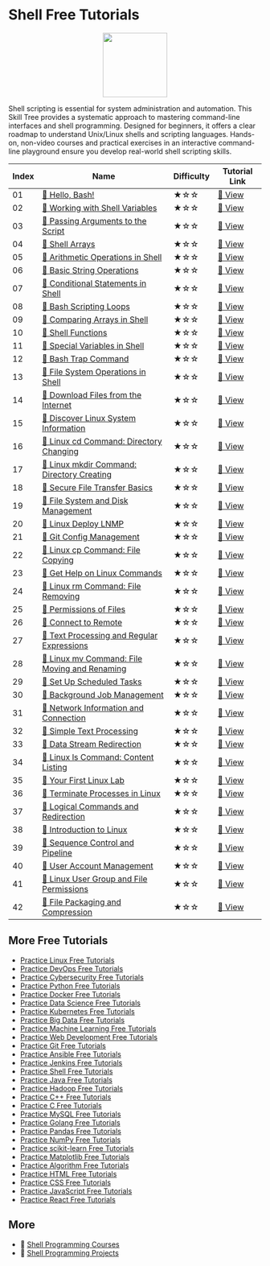 # Shell Free Tutorials

<div align="center">
<img width="128px" src="https://file.labex.io/path/FaVTnI4iqZP0.png">
</div>

Shell scripting is essential for system administration and automation. This Skill Tree provides a systematic approach to mastering command-line interfaces and shell programming. Designed for beginners, it offers a clear roadmap to understand Unix/Linux shells and scripting languages. Hands-on, non-video courses and practical exercises in an interactive command-line playground ensure you develop real-world shell scripting skills.

|   Index | Name                                                                                                                              | Difficulty   | Tutorial Link                                                                               |
|---------|-----------------------------------------------------------------------------------------------------------------------------------|--------------|---------------------------------------------------------------------------------------------|
|      01 | [📖 Hello, Bash!](https://labex.io/tutorials/linux-hello-bash-388809)                                                              | ★☆☆          | [🔗 View](https://labex.io/tutorials/linux-hello-bash-388809)                                |
|      02 | [📖 Working with Shell Variables](https://labex.io/tutorials/shell-working-with-shell-variables-388810)                            | ★☆☆          | [🔗 View](https://labex.io/tutorials/shell-working-with-shell-variables-388810)              |
|      03 | [📖 Passing Arguments to the Script](https://labex.io/tutorials/shell-passing-arguments-to-the-script-388811)                      | ★☆☆          | [🔗 View](https://labex.io/tutorials/shell-passing-arguments-to-the-script-388811)           |
|      04 | [📖 Shell Arrays](https://labex.io/tutorials/shell-shell-arrays-388812)                                                            | ★☆☆          | [🔗 View](https://labex.io/tutorials/shell-shell-arrays-388812)                              |
|      05 | [📖 Arithmetic Operations in Shell](https://labex.io/tutorials/shell-arithmetic-operations-in-shell-388813)                        | ★☆☆          | [🔗 View](https://labex.io/tutorials/shell-arithmetic-operations-in-shell-388813)            |
|      06 | [📖 Basic String Operations](https://labex.io/tutorials/shell-basic-string-operations-388814)                                      | ★☆☆          | [🔗 View](https://labex.io/tutorials/shell-basic-string-operations-388814)                   |
|      07 | [📖 Conditional Statements in Shell](https://labex.io/tutorials/linux-conditional-statements-in-shell-388815)                      | ★☆☆          | [🔗 View](https://labex.io/tutorials/linux-conditional-statements-in-shell-388815)           |
|      08 | [📖 Bash Scripting Loops](https://labex.io/tutorials/shell-bash-scripting-loops-388816)                                            | ★☆☆          | [🔗 View](https://labex.io/tutorials/shell-bash-scripting-loops-388816)                      |
|      09 | [📖 Comparing Arrays in Shell](https://labex.io/tutorials/shell-comparing-arrays-in-shell-388817)                                  | ★☆☆          | [🔗 View](https://labex.io/tutorials/shell-comparing-arrays-in-shell-388817)                 |
|      10 | [📖 Shell Functions](https://labex.io/tutorials/shell-shell-functions-388818)                                                      | ★☆☆          | [🔗 View](https://labex.io/tutorials/shell-shell-functions-388818)                           |
|      11 | [📖 Special Variables in Shell](https://labex.io/tutorials/shell-special-variables-in-shell-388819)                                | ★☆☆          | [🔗 View](https://labex.io/tutorials/shell-special-variables-in-shell-388819)                |
|      12 | [📖 Bash Trap Command](https://labex.io/tutorials/linux-bash-trap-command-388820)                                                  | ★☆☆          | [🔗 View](https://labex.io/tutorials/linux-bash-trap-command-388820)                         |
|      13 | [📖 File System Operations in Shell](https://labex.io/tutorials/shell-file-system-operations-in-shell-388821)                      | ★☆☆          | [🔗 View](https://labex.io/tutorials/shell-file-system-operations-in-shell-388821)           |
|      14 | [📖 Download Files from the Internet](https://labex.io/tutorials/linux-download-files-from-the-internet-387333)                    | ★☆☆          | [🔗 View](https://labex.io/tutorials/linux-download-files-from-the-internet-387333)          |
|      15 | [📖 Discover Linux System Information](https://labex.io/tutorials/linux-discover-linux-system-information-36)                      | ★☆☆          | [🔗 View](https://labex.io/tutorials/linux-discover-linux-system-information-36)             |
|      16 | [📖 Linux cd Command: Directory Changing](https://labex.io/tutorials/linux-linux-cd-command-directory-changing-209733)             | ★☆☆          | [🔗 View](https://labex.io/tutorials/linux-linux-cd-command-directory-changing-209733)       |
|      17 | [📖 Linux mkdir Command: Directory Creating](https://labex.io/tutorials/linux-linux-mkdir-command-directory-creating-209739)       | ★☆☆          | [🔗 View](https://labex.io/tutorials/linux-linux-mkdir-command-directory-creating-209739)    |
|      18 | [📖 Secure File Transfer Basics](https://labex.io/tutorials/linux-secure-file-transfer-basics-40)                                  | ★☆☆          | [🔗 View](https://labex.io/tutorials/linux-secure-file-transfer-basics-40)                   |
|      19 | [📖 File System and Disk Management](https://labex.io/tutorials/linux-file-system-and-disk-management-17999)                       | ★☆☆          | [🔗 View](https://labex.io/tutorials/linux-file-system-and-disk-management-17999)            |
|      20 | [📖 Linux Deploy LNMP](https://labex.io/tutorials/linux-linux-deploy-lnmp-7787)                                                    | ★☆☆          | [🔗 View](https://labex.io/tutorials/linux-linux-deploy-lnmp-7787)                           |
|      21 | [📖 Git Config Management](https://labex.io/tutorials/git-git-config-management-385164)                                            | ★☆☆          | [🔗 View](https://labex.io/tutorials/git-git-config-management-385164)                       |
|      22 | [📖 Linux cp Command: File Copying](https://labex.io/tutorials/linux-linux-cp-command-file-copying-209744)                         | ★☆☆          | [🔗 View](https://labex.io/tutorials/linux-linux-cp-command-file-copying-209744)             |
|      23 | [📖 Get Help on Linux Commands](https://labex.io/tutorials/linux-get-help-on-linux-commands-18000)                                 | ★☆☆          | [🔗 View](https://labex.io/tutorials/linux-get-help-on-linux-commands-18000)                 |
|      24 | [📖 Linux rm Command: File Removing](https://labex.io/tutorials/linux-linux-rm-command-file-removing-209741)                       | ★☆☆          | [🔗 View](https://labex.io/tutorials/linux-linux-rm-command-file-removing-209741)            |
|      25 | [📖 Permissions of Files](https://labex.io/tutorials/linux-permissions-of-files-270252)                                            | ★☆☆          | [🔗 View](https://labex.io/tutorials/linux-permissions-of-files-270252)                      |
|      26 | [📖 Connect to Remote](https://labex.io/tutorials/linux-connect-to-remote-34)                                                      | ★☆☆          | [🔗 View](https://labex.io/tutorials/linux-connect-to-remote-34)                             |
|      27 | [📖 Text Processing and Regular Expressions](https://labex.io/tutorials/linux-text-processing-and-regular-expressions-18003)       | ★☆☆          | [🔗 View](https://labex.io/tutorials/linux-text-processing-and-regular-expressions-18003)    |
|      28 | [📖 Linux mv Command: File Moving and Renaming](https://labex.io/tutorials/linux-linux-mv-command-file-moving-and-renaming-209743) | ★☆☆          | [🔗 View](https://labex.io/tutorials/linux-linux-mv-command-file-moving-and-renaming-209743) |
|      29 | [📖 Set Up Scheduled Tasks](https://labex.io/tutorials/linux-set-up-scheduled-tasks-47)                                            | ★☆☆          | [🔗 View](https://labex.io/tutorials/linux-set-up-scheduled-tasks-47)                        |
|      30 | [📖 Background Job Management](https://labex.io/tutorials/linux-background-job-management-43)                                      | ★☆☆          | [🔗 View](https://labex.io/tutorials/linux-background-job-management-43)                     |
|      31 | [📖 Network Information and Connection](https://labex.io/tutorials/linux-network-information-and-connection-387338)                | ★☆☆          | [🔗 View](https://labex.io/tutorials/linux-network-information-and-connection-387338)        |
|      32 | [📖 Simple Text Processing](https://labex.io/tutorials/linux-simple-text-processing-18004)                                         | ★☆☆          | [🔗 View](https://labex.io/tutorials/linux-simple-text-processing-18004)                     |
|      33 | [📖 Data Stream Redirection](https://labex.io/tutorials/linux-data-stream-redirection-17995)                                       | ★☆☆          | [🔗 View](https://labex.io/tutorials/linux-data-stream-redirection-17995)                    |
|      34 | [📖 Linux ls Command: Content Listing](https://labex.io/tutorials/linux-linux-ls-command-content-listing-219205)                   | ★☆☆          | [🔗 View](https://labex.io/tutorials/linux-linux-ls-command-content-listing-219205)          |
|      35 | [📖 Your First Linux Lab](https://labex.io/tutorials/linux-your-first-linux-lab-270253)                                            | ★☆☆          | [🔗 View](https://labex.io/tutorials/linux-your-first-linux-lab-270253)                      |
|      36 | [📖 Terminate Processes in Linux](https://labex.io/tutorials/linux-terminate-processes-in-linux-44)                                | ★☆☆          | [🔗 View](https://labex.io/tutorials/linux-terminate-processes-in-linux-44)                  |
|      37 | [📖 Logical Commands and Redirection](https://labex.io/tutorials/linux-logical-commands-and-redirection-387332)                    | ★☆☆          | [🔗 View](https://labex.io/tutorials/linux-logical-commands-and-redirection-387332)          |
|      38 | [📖 Introduction to Linux](https://labex.io/tutorials/linux-introduction-to-linux-18001)                                           | ★☆☆          | [🔗 View](https://labex.io/tutorials/linux-introduction-to-linux-18001)                      |
|      39 | [📖 Sequence Control and Pipeline](https://labex.io/tutorials/linux-sequence-control-and-pipeline-17994)                           | ★☆☆          | [🔗 View](https://labex.io/tutorials/linux-sequence-control-and-pipeline-17994)              |
|      40 | [📖 User Account Management](https://labex.io/tutorials/linux-user-account-management-49)                                          | ★☆☆          | [🔗 View](https://labex.io/tutorials/linux-user-account-management-49)                       |
|      41 | [📖 Linux User Group and File Permissions](https://labex.io/tutorials/linux-linux-user-group-and-file-permissions-18002)           | ★☆☆          | [🔗 View](https://labex.io/tutorials/linux-linux-user-group-and-file-permissions-18002)      |
|      42 | [📖 File Packaging and Compression](https://labex.io/tutorials/linux-file-packaging-and-compression-385413)                        | ★☆☆          | [🔗 View](https://labex.io/tutorials/linux-file-packaging-and-compression-385413)            |

## More Free Tutorials

- [Practice Linux Free Tutorials](https://github.com/labex-labs/linux-free-tutorials)
- [Practice DevOps Free Tutorials](https://github.com/labex-labs/devops-free-tutorials)
- [Practice Cybersecurity Free Tutorials](https://github.com/labex-labs/cybersecurity-free-tutorials)
- [Practice Python Free Tutorials](https://github.com/labex-labs/python-free-tutorials)
- [Practice Docker Free Tutorials](https://github.com/labex-labs/docker-free-tutorials)
- [Practice Data Science Free Tutorials](https://github.com/labex-labs/data-science-free-tutorials)
- [Practice Kubernetes Free Tutorials](https://github.com/labex-labs/kubernetes-free-tutorials)
- [Practice Big Data Free Tutorials](https://github.com/labex-labs/bigdata-free-tutorials)
- [Practice Machine Learning Free Tutorials](https://github.com/labex-labs/ml-free-tutorials)
- [Practice Web Development Free Tutorials](https://github.com/labex-labs/web-development-free-tutorials)
- [Practice Git Free Tutorials](https://github.com/labex-labs/git-free-tutorials)
- [Practice Ansible Free Tutorials](https://github.com/labex-labs/ansible-free-tutorials)
- [Practice Jenkins Free Tutorials](https://github.com/labex-labs/jenkins-free-tutorials)
- [Practice Shell Free Tutorials](https://github.com/labex-labs/shell-free-tutorials)
- [Practice Java Free Tutorials](https://github.com/labex-labs/java-free-tutorials)
- [Practice Hadoop Free Tutorials](https://github.com/labex-labs/hadoop-free-tutorials)
- [Practice C++ Free Tutorials](https://github.com/labex-labs/cpp-free-tutorials)
- [Practice C Free Tutorials](https://github.com/labex-labs/c-free-tutorials)
- [Practice MySQL Free Tutorials](https://github.com/labex-labs/mysql-free-tutorials)
- [Practice Golang Free Tutorials](https://github.com/labex-labs/go-free-tutorials)
- [Practice Pandas Free Tutorials](https://github.com/labex-labs/pandas-free-tutorials)
- [Practice NumPy Free Tutorials](https://github.com/labex-labs/numpy-free-tutorials)
- [Practice scikit-learn Free Tutorials](https://github.com/labex-labs/sklearn-free-tutorials)
- [Practice Matplotlib Free Tutorials](https://github.com/labex-labs/matplotlib-free-tutorials)
- [Practice Algorithm Free Tutorials](https://github.com/labex-labs/algorithm-free-tutorials)
- [Practice HTML Free Tutorials](https://github.com/labex-labs/html-free-tutorials)
- [Practice CSS Free Tutorials](https://github.com/labex-labs/css-free-tutorials)
- [Practice JavaScript Free Tutorials](https://github.com/labex-labs/javascript-free-tutorials)
- [Practice React Free Tutorials](https://github.com/labex-labs/react-free-tutorials)


## More

- 🔗 [Shell Programming Courses](https://github.com/labex-labs/awesome-programming-courses)
- 🔗 [Shell Programming Projects](https://github.com/labex-labs/awesome-programming-projects)

